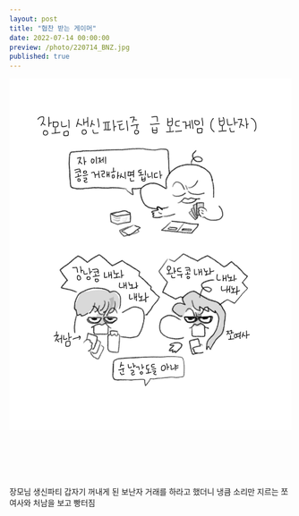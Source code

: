 ```yaml
---
layout: post
title: "협찬 받는 게이머"
date: 2022-07-14 00:00:00
preview: /photo/220714_BNZ.jpg
published: true
---
```


<img src="/photo/220714_BNZ.jpg" width="1000">

<br/><br/><br/><br/>

장모님 생신파티 갑자기 꺼내게 된 보난자
거래를 하라고 했더니 냉큼 소리만 지르는 쪼여사와 처남을 보고 빵터짐
